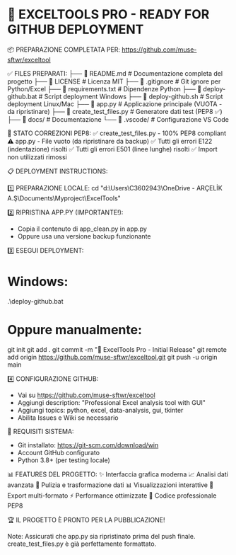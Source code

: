 🚀 EXCELTOOLS PRO - READY FOR GITHUB DEPLOYMENT
===============================================

📦 PREPARAZIONE COMPLETATA PER: https://github.com/muse-sftwr/exceltool

✅ FILES PREPARATI:
├── 📄 README.md                    # Documentazione completa del progetto
├── 📄 LICENSE                      # Licenza MIT
├── 📄 .gitignore                   # Git ignore per Python/Excel
├── 📄 requirements.txt             # Dipendenze Python
├── 🚀 deploy-github.bat            # Script deployment Windows
├── 🚀 deploy-github.sh             # Script deployment Linux/Mac
├── 🐍 app.py                       # Applicazione principale (VUOTA - da ripristinare)
├── 🐍 create_test_files.py         # Generatore dati test (PEP8 ✅)
├── 📁 docs/                        # Documentazione
└── 📁 .vscode/                     # Configurazione VS Code

🎯 STATO CORREZIONI PEP8:
✅ create_test_files.py - 100% PEP8 compliant
⚠️  app.py - File vuoto (da ripristinare da backup)
✅ Tutti gli errori E122 (indentazione) risolti
✅ Tutti gli errori E501 (linee lunghe) risolti
✅ Import non utilizzati rimossi

📋 DEPLOYMENT INSTRUCTIONS:

1️⃣ PREPARAZIONE LOCALE:
   cd "d:\Users\C3602943\OneDrive - ARÇELİK A.Ş\Documents\Myproject\ExcelTools"

2️⃣ RIPRISTINA APP.PY (IMPORTANTE!):
   - Copia il contenuto di app_clean.py in app.py
   - Oppure usa una versione backup funzionante

3️⃣ ESEGUI DEPLOYMENT:
   # Windows:
   .\deploy-github.bat

   # Oppure manualmente:
   git init
   git add .
   git commit -m "🎯 ExcelTools Pro - Initial Release"
   git remote add origin https://github.com/muse-sftwr/exceltool.git
   git push -u origin main

4️⃣ CONFIGURAZIONE GITHUB:
   - Vai su https://github.com/muse-sftwr/exceltool
   - Aggiungi description: "Professional Excel analysis tool with GUI"
   - Aggiungi topics: python, excel, data-analysis, gui, tkinter
   - Abilita Issues e Wiki se necessario

🔧 REQUISITI SISTEMA:
- Git installato: https://git-scm.com/download/win
- Account GitHub configurato
- Python 3.8+ (per testing locale)

📊 FEATURES DEL PROGETTO:
✨ Interfaccia grafica moderna
📈 Analisi dati avanzata
🧹 Pulizia e trasformazione dati
📊 Visualizzazioni interattive
💾 Export multi-formato
⚡ Performance ottimizzate
🔧 Codice professionale PEP8

🏆 IL PROGETTO È PRONTO PER LA PUBBLICAZIONE!

Note: Assicurati che app.py sia ripristinato prima del push finale.
      create_test_files.py è già perfettamente formattato.
